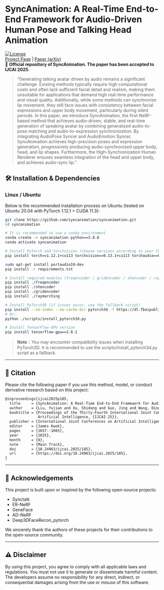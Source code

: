 # SyncAnimation: A Real-Time End-to-End Framework for Audio-Driven Human Pose and Talking Head Animation 

[![License](https://img.shields.io/badge/license-Apache%202.0-blue.svg)](LICENSE)  
[Project Page](https://syncanimation.github.io/) | [Paper (arXiv)](https://arxiv.org/abs/2501.14646)   
📢 <b>Official repository of SyncAnimation. The paper has been accepted to IJCAI 2025.</b>
> “Generating talking avatar driven by audio remains a significant challenge. Existing methods typically require high computational costs and often lack sufficient facial detail and realism, making them unsuitable for applications that demand high real-time performance and visual quality. Additionally, while some methods can synchronize lip movement, they still face issues with consistency between facial expressions and upper body movement, particularly during silent periods. In this paper, we introduce SyncAnimation, the first NeRF-based method that achieves audio-driven, stable, and real-time generation of speaking avatar by combining generalized audio-to-pose matching and audio-to-expression synchronization. By integrating AudioPose Syncer and AudioEmotion Syncer, SyncAnimation achieves high-precision poses and expression generation, progressively producing audio-synchronized upper body, head, and lip shapes. Furthermore, the High-Synchronization Human Renderer ensures seamless integration of the head and upper body, and achieves audio-sync lip.”  

<!--
## 🧠 简介  

语音驱动的人脸合成在姿态、同步性、细节还原等方面存在挑战。**SyncTalk** 的核心在于**同步性**（lip sync + 表情 + 头部运动一致性）控制。为了解决这些问题，SyncTalk 采用以下机制：

- 基于三平面哈希 (tri-plane hash) 表示来保持身份一致性  
- 同时生成同步口型、面部表情和稳定头部姿态  
- 在高分辨率视频中恢复头发等细节  
-->


## 🛠 Installation & Dependencies

### Linux / Ubuntu  

Below is the recommended installation process on Ubuntu (tested on Ubuntu 20.04 with PyTorch 1.12.1 + CUDA 11.3):

```bash
git clone https://github.com/syncanimation/syncanimation.git
cd syncanimation

# It is recommended to use a conda environment
conda create -n syncanimation python==3.8.8
conda activate syncanimation

# Install PyTorch and torchvision (choose versions according to your CUDA version)
pip install torch==1.12.1+cu113 torchvision==0.13.1+cu113 torchaudio==0.12.1 --extra-index-url https://download.pytorch.org/whl/cu113

sudo apt-get install portaudio19-dev
pip install -r requirements.txt

# Install required modules (freqencoder / gridencoder / shencoder / raymarching)
pip install ./freqencoder
pip install ./shencoder
pip install ./gridencoder
pip install ./raymarching

# Install PyTorch3D (if issues occur, use the fallback script)
pip install --no-index --no-cache-dir pytorch3d -f https://dl.fbaipublicfiles.com/pytorch3d/packaging/wheels/py38_cu113_pyt1121/download.html
# Or:
python ./scripts/install_pytorch3d.py

# Install TensorFlow GPU version 
pip install tensorflow-gpu==2.8.1
```

> **Note**：You may encounter compatibility issues when installing PyTorch3D. It is recommended to use the scripts/install_pytorch3d.py script as a fallback.

---

<!--
## 🔄 数据准备  

### 预训练模型  

请将下载的预训练模型（例如 `May.zip`、`trial_may.zip`）放入相应目录：

- `data/May.zip` → 解压至 `data/May/`  
- `model/trial_may.zip` → 解压至 `model/trial_may/`  

### 输入视频处理  

1. 下载 face-parsing 模型  
   ```bash
   wget https://github.com/YudongGuo/AD-NeRF/blob/master/data_util/face_parsing/79999_iter.pth?raw=true -O data_utils/face_parsing/79999_iter.pth
   ```
2. 下载 3DMM 头姿估计模型  
   ```bash
   wget …  # 多个文件：exp_info.npy, keys_info.npy, sub_mesh.obj, topology_info.npy  
   ```
3. 下载 Basel Face Model (BFM 2009)，转换为内部格式  
   ```bash
   # 下载 .mat 模型文件，并放到 data_utils/face_tracking/3DMM/
   cd data_utils/face_tracking
   python convert_BFM.py
   ```
4. 输入视频要求：  
   - 帧率 25 FPS  
   - 每帧包含讲话人面部  
   - 分辨率推荐 ~512×512  
   - 时长约 4–5 分钟  

5. 执行视频处理脚本  
   ```bash
   python data_utils/process.py data/<ID>/<ID>.mp4 --asr ave
   ```
   - 支持 `ave`、`deepspeech`、`hubert` 三种特征提取  
   - 可选地，运行 OpenFace 的 `FeatureExtraction`，生成眼睛眨动 AU45 信息（重命名为 `data/<ID>/au.csv`）  

> 注意：由于 EmoTalk 的 blendshape 捕捉未开源，因此这里默认使用 mediapipe 的 blendshape 捕捉。对于某些场景效果不佳，可考虑替换或改进。  

---

## 🚀 快速上手  

### 评估 / 推理  

```bash
python main.py data/May --workspace model/trial_may -O --test --asr_model ave
python main.py data/May --workspace model/trial_may -O --test --asr_model ave --portrait
```

- `--portrait`：将生成的人脸贴回原始图像 → 画质较好  
- 成功运行后将输出 PSNR / LPIPS / LMD 等指标  

若要使用目标音频进行推理：

```bash
python main.py data/May --workspace model/trial_may -O --test --test_train --asr_model ave --portrait --aud ./demo/test.wav
```

注意：音频需为 `.wav` 格式。如果使用其他特征（如 npy），可改路径至对应文件。

### 训练  

默认方式从磁盘按需加载数据：

```bash
python main.py data/May --workspace model/trial_may -O --iters 60000 --asr_model ave
python main.py data/May --workspace model/trial_may -O --iters 100000 --finetune_lips --patch_size 64 --asr_model ave
# 或者使用脚本
sh ./scripts/train_may.sh
```

若想加入躯干训练以修复双下巴（注意：训练躯干后不能用 `--portrait` 模式）：

```bash
python main.py data/May/ --workspace model/trial_may_torso/ -O --torso --head_ckpt <head_ckpt>.pth --iters 150000 --asr_model ave
python main.py data/May --workspace model/trial_may_torso -O --torso --test --asr_model ave
python main.py data/May --workspace model/trial_may_torso -O --torso --test --test_train --asr_model ave --aud ./demo/test.wav
```

---

## 📊 评价指标  

示例（单人）：

| 模式                      | PSNR    | LPIPS    | LMD     |
|---------------------------|---------|-----------|---------|
| SyncTalk (不贴回原图)     | 32.201  | 0.0394    | 2.822   |
| SyncTalk (贴回原图)       | 37.644  | 0.0117    | 2.825   |

（论文给出了多个被试的平均指标）

---
 -->

## 📝 Citation  

Please cite the following paper if you use this method, model, or conduct derivative research based on this project:

```tex
@inproceedings{ijcai2025p185,
  title     = {SyncAnimation: A Real-Time End-to-End Framework for Audio-Driven Human Pose and Talking Head Animation},
  author    = {Liu, Yujian and Xu, Shidang and Guo, Jing and Wang, Dingbin and Wang, Zairan and Tan, Xianfeng and Liu, Xiaoli},
  booktitle = {Proceedings of the Thirty-Fourth International Joint Conference on
               Artificial Intelligence, {IJCAI-25}},
  publisher = {International Joint Conferences on Artificial Intelligence Organization},
  editor    = {James Kwok},
  pages     = {1657--1665},
  year      = {2025},
  month     = {8},
  note      = {Main Track},
  doi       = {10.24963/ijcai.2025/185},
  url       = {https://doi.org/10.24963/ijcai.2025/185},
}
```

---

## 🙏 Acknowledgements  

This project is built upon or inspired by the following open-source projects:

- Synctalk  
- ER-NeRF  
- GeneFace   
- AD-NeRF  
- Deep3DFaceRecon_pytorch  

We sincerely thank the authors of these projects for their contributions to the open-source community.

---

## ⚠️ Disclaimer  

By using this project, you agree to comply with all applicable laws and regulations.
You must not use it to generate or disseminate harmful content.
The developers assume no responsibility for any direct, indirect, or consequential damages arising from the use or misuse of this software. 
